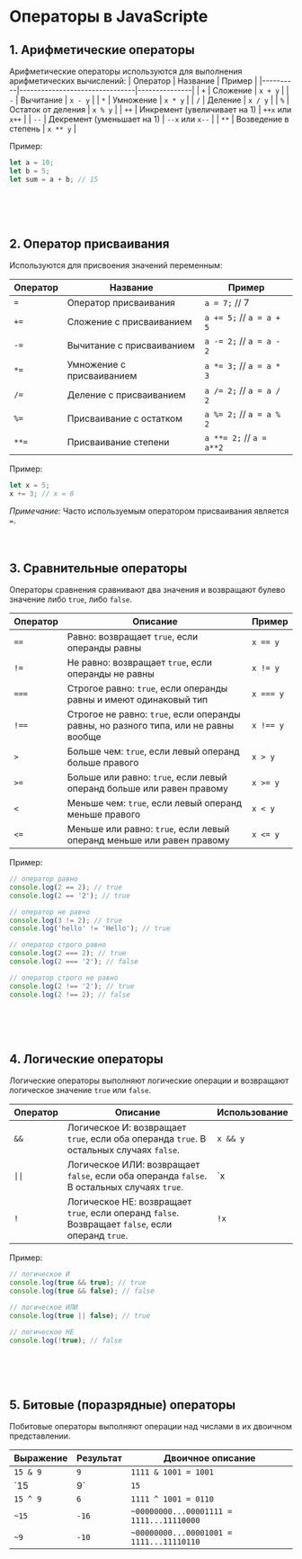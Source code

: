# Операторы в JavaScripte


## 1. Арифметические операторы

Арифметические операторы используются для выполнения арифметических вычислений:
| Оператор | Название                       | Пример        |
|----------|--------------------------------|---------------|
| `+`      | Сложение                       | `x + y`      |
| `-`      | Вычитание                      | `x - y`      |
| `*`      | Умножение                      | `x * y`      |
| `/`      | Деление                        | `x / y`      |
| `%`      | Остаток от деления             | `x % y`      |
| `++`     | Инкремент (увеличивает на 1)   | `++x` или `x++` |
| `--`     | Декремент (уменьшает на 1)     | `--x` или `x--` |
| `**`     | Возведение в степень           | `x ** y`     |

Пример:
```javascript
let a = 10;
let b = 5;
let sum = a + b; // 15
```
<br>
<br>
<br>

## 2. Оператор присваивания

Используются для присвоения значений переменным:

| Оператор | Название                     | Пример                    |
|----------|------------------------------|---------------------------|
| `=`      | Оператор присваивания        | `a = 7;` // 7            |
| `+=`     | Сложение с присваиванием     | `a += 5;` // `a = a + 5` |
| `-=`     | Вычитание с присваиванием    | `a -= 2;` // `a = a - 2` |
| `*=`     | Умножение с присваиванием    | `a *= 3;` // `a = a * 3` |
| `/=`     | Деление с присваиванием      | `a /= 2;` // `a = a / 2` |
| `%=`     | Присваивание с остатком      | `a %= 2;` // `a = a % 2` |
| `**=`    | Присваивание степени         | `a **= 2;` // `a = a**2` |

Пример:
```javascript
let x = 5;
x += 3; // x = 8
```

*Примечание:* Часто используемым оператором присваивания является `=`.
<br>
<br>
<br>

## 3. Сравнительные операторы

Операторы сравнения сравнивают два значения и возвращают булево значение либо `true`, либо `false`. 

| Оператор | Описание                                                                                      | Пример        |
|----------|-----------------------------------------------------------------------------------------------|---------------|
| `==`     | Равно: возвращает `true`, если операнды равны                                                | `x == y`      |
| `!=`     | Не равно: возвращает `true`, если операнды не равны                                          | `x != y`      |
| `===`    | Строгое равно: `true`, если операнды равны и имеют одинаковый тип                            | `x === y`     |
| `!==`    | Строгое не равно: `true`, если операнды равны, но разного типа, или не равны вообще          | `x !== y`     |
| `>`      | Больше чем: `true`, если левый операнд больше правого                                        | `x > y`       |
| `>=`     | Больше или равно: `true`, если левый операнд больше или равен правому                        | `x >= y`      |
| `<`      | Меньше чем: `true`, если левый операнд меньше правого                                        | `x < y`       |
| `<=`     | Меньше или равно: `true`, если левый операнд меньше или равен правому                        | `x <= y`      |

Пример:
```javascript
// оператор равно
console.log(2 == 2); // true
console.log(2 == '2'); // true

// оператор не равно
console.log(3 != 2); // true
console.log('hello' != 'Hello'); // true

// оператор строго равно
console.log(2 === 2); // true
console.log(2 === '2'); // false

// оператор строго не равно
console.log(2 !== '2'); // true
console.log(2 !== 2); // false
```
<br>
<br>
<br>

## 4. Логические операторы

Логические операторы выполняют логические операции и возвращают логическое значение `true` или `false`.

| Оператор | Описание                                                                               | Использование |
|----------|----------------------------------------------------------------------------------------|---------------|
| `&&`     | Логическое И: возвращает `true`, если оба операнда `true`. В остальных случаях `false`. | `x && y`      |
| `\|\|`   | Логическое ИЛИ: возвращает `false`, если оба операнда `false`. В остальных случаях `true`. | `x || y`  |
| `!`      | Логическое НЕ: возвращает `true`, если операнд `false`. Возвращает `false`, если операнд `true`. | `!x` |

Пример:
```javascript
// логическое И
console.log(true && true); // true
console.log(true && false); // false

// логическое ИЛИ
console.log(true || false); // true

// логическое НЕ
console.log(!true); // false
```
<br>
<br>
<br>

## 5. Битовые (поразрядные) операторы

Побитовые операторы выполняют операции над числами в их двоичном представлении.

| Выражение | Результат | Двоичное описание                                   |
|-----------|-----------|----------------------------------------------------|
| `15 & 9`  | `9`       | `1111 & 1001 = 1001`                               |
| `15 | 9`  | `15`      | `1111 | 1001 = 1111`                               |
| `15 ^ 9`  | `6`       | `1111 ^ 1001 = 0110`                               |
| `~15`     | `-16`     | `~00000000...00001111 = 1111...11110000`           |
| `~9`      | `-10`     | `~00000000...00001001 = 1111...11110110`           |
